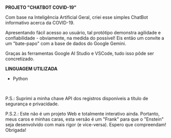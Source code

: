 **PROJETO "CHATBOT COVID-19"**

<p>Com base na Inteligência Artificial Geral, criei esse simples ChatBot informativo acerca da COVID-19.</p>

<p>Apresentando fácil acesso ao usuário, tal protótipo demonstra agilidade e confiabilidade - obviamente, na medida do possível! Eis então um convite a um "bate-papo" com a base de dados do Google Gemini.</p>

<p>Graças às ferramentas Google AI Studio e VSCode, tudo isso pôde ser concretizado.</p>

**LINGUAGEM UTILIZADA**

- Python
  
<br>

<p>P.S.: Suprimi a minha chave API dos registros disponíveis a título de segurança e privacidade.</p>
<p>P.S.2.: Este não é um projeto Web e totalmente interativo ainda. Portanto, meus caros e minhas caras, esta versão é um "Frank" para que o "Enstein" seja desenvolvido com mais rigor (e vice-versa). Espero que compreendam! Obrigada!</p>

